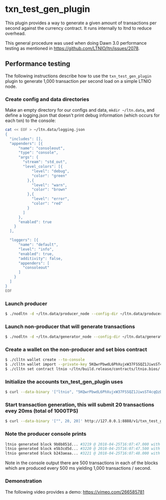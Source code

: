 # txn\_test\_gen\_plugin

This plugin provides a way to generate a given amount of transactions per second against the currency contract. It runs internally to ltnd to reduce overhead.

This general procedure was used when doing Dawn 3.0 performance testing as mentioned in https://github.com/LTNIO/ltn/issues/2078.

## Performance testing

The following instructions describe how to use the `txn_test_gen_plugin` plugin to generate 1,000 transaction per second load on a simple LTNIO node.

### Create config and data directories
Make an empty directory for our configs and data, `mkdir ~/ltn.data`, and define a logging.json that doesn't print debug information (which occurs for each txn) to the console:
```bash
cat << EOF > ~/ltn.data/logging.json
{
  "includes": [],
  "appenders": [{
      "name": "consoleout",
      "type": "console",
      "args": {
        "stream": "std_out",
        "level_colors": [{
            "level": "debug",
            "color": "green"
          },{
            "level": "warn",
            "color": "brown"
          },{
            "level": "error",
            "color": "red"
          }
        ]
      },
      "enabled": true
    }
  ],

  "loggers": [{
      "name": "default",
      "level": "info",
      "enabled": true,
      "additivity": false,
      "appenders": [
        "consoleout"
      ]
    }
  ]
}
EOF
```

### Launch producer
```bash
$ ./nodltn -d ~/ltn.data/producer_node --config-dir ~/ltn.data/producer_node -l ~/ltn.data/logging.json --http-server-address "" -p ltnio -e
```

### Launch non-producer that will generate transactions
```bash
$ ./nodltn -d ~/ltn.data/generator_node --config-dir ~/ltn.data/generator_node -l ~/ltn.data/logging.json --plugin ltnio::txn_test_gen_plugin --plugin ltnio::chain_api_plugin --p2p-peer-address localhost:9876 --p2p-listen-endpoint localhost:5555
```

### Create a wallet on the non-producer and set bios contract
```bash
$ ./clltn wallet create --to-console
$ ./clltn wallet import --private-key 5KQwrPbwdL6PhXujxW37FSSQZ1JiwsST4cqQzDeyXtP79zkvFD3
$ ./clltn set contract ltnio ~/ltn/build.release/contracts/ltnio.bios/ 
```

### Initialize the accounts txn_test_gen_plugin uses
```bash
$ curl --data-binary '["ltnio", "5KQwrPbwdL6PhXujxW37FSSQZ1JiwsST4cqQzDeyXtP79zkvFD3"]' http://127.0.0.1:8888/v1/txn_test_gen/create_test_accounts
```

### Start transaction generation, this will submit 20 transactions evey 20ms (total of 1000TPS)
```bash
$ curl --data-binary '["", 20, 20]' http://127.0.0.1:8888/v1/txn_test_gen/start_generation
```

### Note the producer console prints
```bash
ltnio generated block 9b8b851d... #3219 @ 2018-04-25T16:07:47.000 with 500 trxs, lib: 3218
ltnio generated block e5b3cd5d... #3220 @ 2018-04-25T16:07:47.500 with 500 trxs, lib: 3219
ltnio generated block b243aeaa... #3221 @ 2018-04-25T16:07:48.000 with 500 trxs, lib: 3220
```

Note in the console output there are 500 transactions in each of the blocks which are produced every 500 ms yielding 1,000 transactions / second.

### Demonstration
The following video provides a demo: https://vimeo.com/266585781

